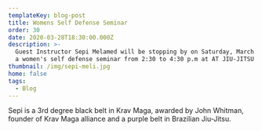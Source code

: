 ```yaml
---
templateKey: blog-post
title: Womens Self Defense Seminar
order: 30
date: 2020-03-28T18:30:00.000Z
description: >-
  Guest Instructor Sepi Melamed will be stopping by on Saturday, March 28th for
  a women's self defense seminar from 2:30 to 4:30 p.m at AT JIU-JITSU NYC.
thumbnail: /img/sepi-meli.jpg
home: false
tags:
  - Blog
---
```

Sepi is a 3rd degree black belt in Krav Maga, awarded by John Whitman, founder of Krav Maga alliance and a purple belt in Brazilian Jiu-Jitsu.

